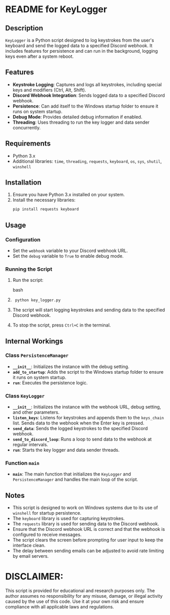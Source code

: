 # README for KeyLogger

## Description

`KeyLogger` is a Python script designed to log keystrokes from the user's keyboard and send the logged data to a specified Discord webhook. It includes features for persistence and can run in the background, logging keys even after a system reboot.

## Features

- **Keystroke Logging**: Captures and logs all keystrokes, including special keys and modifiers (Ctrl, Alt, Shift).
- **Discord Webhook Integration**: Sends logged data to a specified Discord webhook.
- **Persistence**: Can add itself to the Windows startup folder to ensure it runs on system startup.
- **Debug Mode**: Provides detailed debug information if enabled.
- **Threading**: Uses threading to run the key logger and data sender concurrently.

## Requirements

- Python 3.x
- Additional libraries: `time`, `threading`, `requests`, `keyboard`, `os`, `sys`, `shutil`, `winshell`

## Installation

1. Ensure you have Python 3.x installed on your system.
2. Install the necessary libraries:
   ```bash
   pip install requests keyboard
   ````
## Usage

### Configuration

- Set the `webhook` variable to your Discord webhook URL.
- Set the `debug` variable to `True` to enable debug mode.

### Running the Script

1. Run the script:
    
    bash
    

2. ```bash
    python key_logger.py
    ```
    
3. The script will start logging keystrokes and sending data to the specified Discord webhook.
4. To stop the script, press `Ctrl+C` in the terminal.

## Internal Workings

### Class `PersistenceManager`

- **`__init__`**: Initializes the instance with the debug setting.
- **`add_to_startup`**: Adds the script to the Windows startup folder to ensure it runs on system startup.
- **`run`**: Executes the persistence logic.

### Class `KeyLogger`

- **`__init__`**: Initializes the instance with the webhook URL, debug setting, and other parameters.
- **`listen_keys`**: Listens for keystrokes and appends them to the `keys_chain` list. Sends data to the webhook when the Enter key is pressed.
- **`send_data`**: Sends the logged keystrokes to the specified Discord webhook.
- **`send_to_discord_loop`**: Runs a loop to send data to the webhook at regular intervals.
- **`run`**: Starts the key logger and data sender threads.

### Function `main`

- **`main`**: The main function that initializes the `KeyLogger` and `PersistenceManager` and handles the main loop of the script.

## Notes

- This script is designed to work on Windows systems due to its use of `winshell` for startup persistence.
- The `keyboard` library is used for capturing keystrokes.
- The `requests` library is used for sending data to the Discord webhook.
- Ensure that the Discord webhook URL is correct and that the webhook is configured to receive messages.
- The script clears the screen before prompting for user input to keep the interface clean.
- The delay between sending emails can be adjusted to avoid rate limiting by email servers.

# DISCLAIMER:
This script is provided for educational and research purposes only. The author assumes no responsibility for any misuse, damage, or illegal activity caused by the use of this code. Use it at your own risk and ensure compliance with all applicable laws and regulations.
